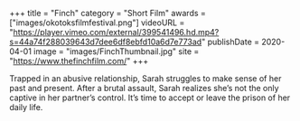+++
title = "Finch"
category = "Short Film"
awards = ["images/okotoksfilmfestival.png"]
videoURL = "https://player.vimeo.com/external/399541496.hd.mp4?s=44a74f288039643d7dee6df8ebfd10a6d7e773ad"
publishDate = 2020-04-01
image = "images/FinchThumbnail.jpg"
site = "https://www.thefinchfilm.com/"
+++

Trapped in an abusive relationship, Sarah struggles to make sense of her past and present. After a brutal assault, Sarah realizes she’s not the only captive in her partner’s control. It’s time to accept or leave the prison of her daily life.
